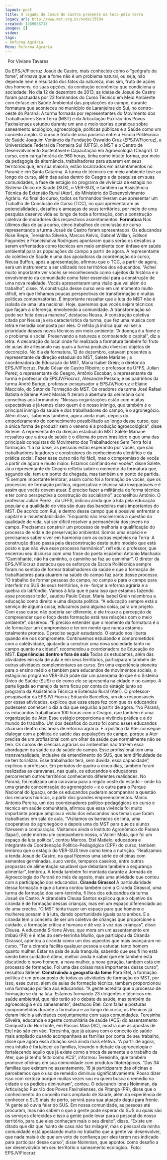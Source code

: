 ```yaml
---
layout: post
title: O legado de Josué de Castro presente na luta pela terra
legacy_url: http://www.mst.org.br/node/15594
created: 1389035713
images: []
video: 
tags:
- Reforma Agrária
Menu: Reforma Agrária
---
```



 
Por Viviane Tavares

Da EPSJV/Fiocruz
Josué de Castro, mais conhecido como o “geógrafo da fome”, afirmava que a fome não é um problema natural, ou seja, não depende nem é resultado dos fatos da natureza, mas sim, fruto de ações dos homens, de suas opções, da condução econômica que condiciona a sociedade.
No dia 12 de dezembro de 2013, as ideias de Josué de Castro foram pactuadas por 23 formandos do Curso Técnico em Meio Ambiente com ênfase em Saúde Ambiental das populações do campo, durante formatura que aconteceu no município de Laranjeiras do Sul, no centro-oeste do Paraná.
A turma formada por representantes do Movimento dos Trabalhadores Sem Terra (MST) e da Articulação Puxirão dos Povos Faxinalenses estudou durante um ano e meio teorias e práticas sobre saneamento ecológico, agroecologia, políticas públicas e a Saúde como um conceito amplo.
O curso é fruto de uma parceria entre a Escola Politécnica de Saúde Joaquim Venâncio da Fundação Oswaldo Cruz (EPSJV/Fiocruz), a Universidade Federal da Fronteira Sul (UFFS), o MST e o Centro de Desenvolvimento Sustentável e Capacitação em Agroecologia (Ceagro).
O curso, com carga horária de 960 horas, tinha como intuito formar, por meio da pedagogia da alternância, trabalhadores para atuarem em seus territórios que, em sua maioria, estão localizados em assentamentos no Paraná e em Santa Catarina.
A turma de técnicos em meio ambiente teve ao longo do curso, além das aulas dentro do Ceagro e da pesquisa em suas comunidades, a fase de estágio no programa de vivência de estágio no Sistema Único de Saúde (SUS), o VER-SUS, e também na Assistência Técnica de Extensão Rural (Ater), do Ministério do Desenvolvimento Agrário.
Ao final do curso, todos os formandos tiveram que apresentar um Trabalho de Conclusão de Curso (TCC), no qual apresentaram as potencialidades, desafios e ameaças de seus territórios, por meio de uma pesquisa desenvolvida ao longo de toda a formação, com a construção coletiva de moradores dos respectivos assentamentos.
**Formatura**
Nos últimos dias de aula curso, cinco trabalhos de conclusão de curso representando a turma Josué de Castro foram apresentados. Os educandos Rose Riepe, Teresinha Silveira, Marcos Kelvis, Gabriel Willian, Edilson Fagundes e Francisnalva Rodrigues apontaram quais serão os desafios a serem enfrentados como técnicos em meio ambiente com ênfase em saúde ambiental para as populações do campo a partir de agora.
A representante do coletivo de Saúde e uma das apoiadoras da coordenação do curso, Neusa Buffon, após a apresentação, afirmou que o TCC, a partir de agora, será um instrumento a ser utilizado nos territórios dos educandos.
“Achei muito importante ver vocês se reconhecendo como sujeitos da história e o envolvimento da comunidade como fator essencial para a construção de uma nova realidade. Vocês apresentaram uma visão que vai além do trabalho”, disse.
“A construção desse curso veio em um momento muito difícil, em que tínhamos poucas perspectivas de transformação e muitas políticas compensatórias. É importante ressaltar que a luta do MST não é isolada de uma luta nacional. Hoje, queremos que vocês sejam técnicos que façam a diferença, envolvendo a comunidade. A transformação só pode ser feita dessa maneira”, destacou Neusa.
A construção coletiva citada por Neusa já era característica da turma, que fez uma música com letra e melodia composta por eles. O refrão já indica qual vai ser a prioridade desses novos técnicos em meio ambiente: “A doença é a fome e o problema é social. Preservando a natureza e combatendo o capital”, diz a letra. A decoração do local onde foi realizada a formatura também foi fruto de aulas de artesanato nas quais a turma produziu diversos objetos de decoração.
No dia da formatura, 12 de dezembro, estavam presentes a representante da direção estadual do MST, Salete Mariane ; a coordenadora de Educação do MST, Maria Isabel Grein; o diretor da EPSJV/Fiocruz, Paulo César de Castro Ribeiro; o professor da UFFS, Julian Perez; o representante do Ceagro, Antônio Escobar; o representante da turma e professor da EPSJV/Fiocruz, Alexandre Pessoa; e os padrinhos da turma André Burigo, professor-pesquisador a EPSJV/Fiocruz e Elaine Macciolo, do Setor de Formação do MST.
Os oradores da turma José Rafael Batista e Sirlene Alvez Morais fi zeram a abertura da cerimônia com conselhos aos formandos: “Nossas organizações estão com muitas expectativas e já temos claro quem é o nosso inimigo, que também é o principal inimigo da saúde e dos trabalhadores do campo, é o agronegócio.
Além disso,  sabemos também, agora ainda mais, depois do empoderamento do conhecimento possibilitado ao longo desse curso, que a única forma de produzir sem o veneno é a produção agroecológica”, disse Sirlene.
A representante da direção estadual do MST Salete Mariane ressaltou que a área de saúde é o dilema do povo brasileiro e que uma das principais conquistas do Movimento dos Trabalhadores Sem Terra foi a formação.
“Lá na base, as pessoas estão esperando por vocês, que são trabalhadores lutadores e construtores do conhecimento científico e da prática social. Fazer esse curso não foi fácil, mas o compromisso de vocês a partir de agora é muito maior. Estamos confiando em vocês”, disse Salete.
Já o representante do Ceagro refletiu sobre o momento da formatura que, segundo ele, tem um ponto de chegada, mas também um ponto de partida. “É sempre importante lembrar, assim como foi a formação de vocês, que os processos de formação política, organizativa e técnica são inseparáveis e é assim que vocês devem atuar. É preciso fazer a militância de forma técnica e ter como perspectiva a construção do socialismo”, aconselhou Antônio.
O professor Julian Perez , da UFFS, indicou ainda que a luta pela educação popular e a qualidade de vida são duas das bandeiras mais importantes do MST. De acordo com Rui, é dentro desse campo que é possível enfrentar o capital e a insustentabilidade.
“Enquanto não resolvermos a questão da qualidade de vida, vai ser difícil resolver a permanência dos jovens no campo. Precisamos construir um processo de melhoria e qualificação do processo de vida e de preservação ambiental.
Somos uma espécie e precisamos saber viver em harmonia com as outras espécies na Terra. A construção disso passa pela desconstrução deste outro modelo que está posto e que não vive esse processo harmônico”, refl etiu o professor, que encerrou seu discurso com uma frase do poeta espanhol Antonio Machado: “Caminhante, não há caminho, o caminho se faz ao caminhar”.
O diretor da EPSJV/Fiocruz destacou que os esforços da Escola Politécnica sempre foram no sentido de formar trabalhadores da saúde e que a formação de trabalhadores para atuarem na saúde do campo faz parte desse processo.
“O trabalho de formar pessoas do campo, no campo e para o campo para interferir no SUS de seus territórios, é re- forçar a reforma agrária e a quebra do latifúndio. Vamos à luta que é para isso que estamos fazendo esse processo todo”, saudou Paulo César.
Maria Isabel Grein relembrou a educação como direito e uma disputa política. “A educação sempre está a serviço de alguma coisa; educamos para alguma coisa, para um projeto. Com esse curso não poderia ser diferente, e ele trouxe a percepção de compreender que o foco desta formação está nas relações com o meio ambiente”, observou.
“É preciso entender que o momento da formatura é o de formalizar um compromisso e ter em mente que nunca estamos totalmente prontos. É preciso seguir estudando. O estudo nos liberta quando ele nos compromete. Continuemos estudando e comprometidos com a coletividade, ajudando a construir uma nova sociedade tanto no campo quanto na cidade”, recomendou a coordenadora de Educação do MST.
**Experiências dentro e fora de sala**
Todos os estudantes, além das atividades em sala de aula e em seus territórios, participaram também de outras atividades complementares ao curso.
Em uma experiência pioneira para o ensino médio e também para educandos de movimentos sociais, o estágio no programa VER-SUS pôde dar um panorama do que é o Sistema Único de Saúde (SUS) e de como ele se apresenta na cidade e no campo.
A parte ligada ao manejo da terra ficou por conta do estágio junto ao programa da Assistência Técnica e Extensão Rural (Ater). O professor-pesquisador da EPSJV/ Fiocruz Eduardo Barcellos, um dos responsáveis por essas atividades, explicou que essa etapa fez com que os educandos pudessem conhecer o dia a dia que seguirão a partir de agora.
“No Paraná, os educandos trabalharam 100 horas com o Ceagro, que também é uma organização de Ater. Esse estágio proporciona a vivência prática e a do mundo do trabalho. Um dos desafios do curso foi como esses educandos atuariam dentro das áreas de reforma agrária.
E a política da Ater consegue dialogar com a política de saúde das populações do campo, porque a Ater precisa de um profissional com um olhar da saúde que normalmente não se tem. Os cursos de ciências agrárias ou ambientais não trazem essa abordagem da saúde ou da saúde do campo.
Esse profissional tem uma transversalidade, inclusive de entendimento do SUS, que tem dificuldade de se territorializar. Esse trabalhador terá, sem dúvida, essa capacidade”, explicou o professor.
Em períodos de quatro a cinco dias, também foram realizadas as caravanas, nas quais, os educandos e educadores percorreram outros territórios conhecendo diferentes realidades.
No Paraná, foi realizada uma caravana para a região oeste do estado – onde há uma grande concentração do agronegócio – e o outra para o Parque Nacional do Iguaçu, onde os educandos puderam acompanhar a questão dos recursos hídricos, a partir dos grandes empreendimentos.
Marco Antonio Pereira, um dos coordenadores político-pedagógicos do curso e técnico em saúde comunitária, afirmou que essa vivência foi muito importante porque ampliou a visão dos educandos nos temas que foram trabalhados em sala de aula.
“Visitamos os barracos de lona, uma cooperativa do agronegócio e depois uma do MST para que os alunos fizessem a comparação. Visitamos ainda o Instituto Agronômico do Paraná (Iapar), onde morreu um companheiro nosso, o Valmir Mota, que foi um espaço de luta política”, contou Marcos.
Etel Matielo, educadora e integrante da Coordenação Político-Pedagógica (CPP) do curso, também lembrou que o estágio do VER-SUS teve como tema a nutrição. “Realizamos a tenda Josué de Castro, na qual fizemos uma série de oficinas com sementes germinadas, suco verde, temperos caseiros, entre outras propostas de alimentação saudável que debatiam também a segurança alimentar”, lembrou. A
tenda também foi montada durante a Jornada de Agroecologia do Paraná no mês de agosto, mais uma atividade que contou com a participação dos educandos.
**Ciranda Girassol**
A particularidade dessa formação é que a turma contou também com a Ciranda Girassol, uma turma de formação dos sem-terrinha, fi lhos dos educandos da turma Josué de Castro. A cirandeira Cleusa Santos explicou que o objetivo da ciranda é de formação dessas crianças, mas em um espaço diferenciado ao de uma creche.
“O MST tenta trazer um espaço para que homens e mulheres possam ir à luta, dando oportunidade iguais para ambos. E a ciranda tem o conceito de ser um coletivo de crianças que proporcione o cuidado, a formação crítica e humana e dê vez à voz das crianças”, disse Cleusa.
A educanda Sirlene Alves, que mora em um assentamento em Imbaú (PR) e é mãe do sem-terrinha Murilo, que participou da Ciranda Girassol, apontou a ciranda como um dos aspectos que mais avançaram no curso. “Ter a ciranda facilita qualquer pessoa a estudar, tanto homem quanto mulher.
Estar na sala de aula tranquila, sabendo que seu fi lho está sendo bem cuidado é ótimo, melhor ainda é saber que ele também está discutindo o novo homem, a nova mulher, a nova geração, também está em processo de formação. Foi uma das coisas mais importantes desse curso”, ressaltou Sirlene.
**Construindo a geografia da fome**
Para Etel, a formação política é um pressuposto de todas as atividades de formação do MST, por isso, esse curso, além de aulas de formação técnica, também proporcionou uma formação política aos educandos.
“A gente acredita que o processo de formação se dá na luta. Estamos formando 23 dirigentes e técnicos em saúde ambiental, que não terão só o debate da saúde, mas também da agroecologia e do saneamento”, destacou Etel. Com falas e posturas comprometidas durante a formatura e ao longo do curso, os técnicos já deram início a atividades conjuntamente com suas comunidades.
Teresinha Silveira, educanda e agente comunitária de saúde (ACS) do assentamento Conquista do Horizonte, em Passos Maia (SC), mostra que as apostas de Etel não são em vão. Teresinha, que já atuava com o conceito de saúde mais ampliado quando acompanhava as famílias por conta de seu trabalho, disse que agora essa atuação será ainda mais efetiva.
“A partir de agora, meu intuito é fortalecer as famílias, levando o debate da agroecologia e fortalecendo aquilo que já existe como a troca da semente e o trabalho da Ater, que já tenho feito como ACS”, informou Teresinha, que também promove oficinas em sua comunidade com produtos fitoterápicos.
“Das 34 famílias que existem no assentamento, 16 já participaram das oficinas e percebemos que o uso de remédio diminuiu significativamente. Posso dizer isso com certeza porque muitas vezes sou eu quem busca o remédio na cidade e os pedidos diminuíram”, contou.
O educando Iones Noimman, da Articulação Puxirão dos Povos Faxinalenses, de Pitanga (PR), disse que o conhecimento do conceito mais ampliado de Saúde, além da experiência de conhecer o SUS mais de perto, servirá para sua atuação daqui para frente.
“A gente só ouvia falar do SUS. Em nossa comunidade, as pessoas até procuram, mas não sabem o que a gente pode esperar do SUS ou quais são os serviços oferecidos e isso a gente pode levar para o pessoal do nosso território, para que eles conheçam mais o seu direito”, disse.
“Existe um ditado que diz que ‘santo de casa não faz milagre’, mas o pessoal da minha comunidade está apostando muito no trabalho que a gente vai desenvolver, que nada mais é do que um voto de confiança por eles terem nos indicado para participar desse curso”, disse Noimman, que apontou como desafio a ser desenvolvido em seu território o saneamento ecológico. 
Foto: EPSJV/Fiocruz

